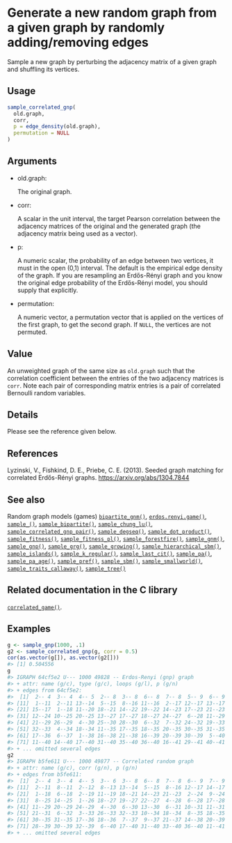 # Generate a new random graph from a given graph by randomly adding/removing edges

Sample a new graph by perturbing the adjacency matrix of a given graph
and shuffling its vertices.

## Usage

``` r
sample_correlated_gnp(
  old.graph,
  corr,
  p = edge_density(old.graph),
  permutation = NULL
)
```

## Arguments

- old.graph:

  The original graph.

- corr:

  A scalar in the unit interval, the target Pearson correlation between
  the adjacency matrices of the original and the generated graph (the
  adjacency matrix being used as a vector).

- p:

  A numeric scalar, the probability of an edge between two vertices, it
  must in the open (0,1) interval. The default is the empirical edge
  density of the graph. If you are resampling an Erdős-Rényi graph and
  you know the original edge probability of the Erdős-Rényi model, you
  should supply that explicitly.

- permutation:

  A numeric vector, a permutation vector that is applied on the vertices
  of the first graph, to get the second graph. If `NULL`, the vertices
  are not permuted.

## Value

An unweighted graph of the same size as `old.graph` such that the
correlation coefficient between the entries of the two adjacency
matrices is `corr`. Note each pair of corresponding matrix entries is a
pair of correlated Bernoulli random variables.

## Details

Please see the reference given below.

## References

Lyzinski, V., Fishkind, D. E., Priebe, C. E. (2013). Seeded graph
matching for correlated Erdős-Rényi graphs.
<https://arxiv.org/abs/1304.7844>

## See also

Random graph models (games)
[`bipartite_gnm()`](https://r.igraph.org/reference/sample_bipartite_gnm.md),
[`erdos.renyi.game()`](https://r.igraph.org/reference/erdos.renyi.game.md),
[`sample_()`](https://r.igraph.org/reference/sample_.md),
[`sample_bipartite()`](https://r.igraph.org/reference/sample_bipartite.md),
[`sample_chung_lu()`](https://r.igraph.org/reference/sample_chung_lu.md),
[`sample_correlated_gnp_pair()`](https://r.igraph.org/reference/sample_correlated_gnp_pair.md),
[`sample_degseq()`](https://r.igraph.org/reference/sample_degseq.md),
[`sample_dot_product()`](https://r.igraph.org/reference/sample_dot_product.md),
[`sample_fitness()`](https://r.igraph.org/reference/sample_fitness.md),
[`sample_fitness_pl()`](https://r.igraph.org/reference/sample_fitness_pl.md),
[`sample_forestfire()`](https://r.igraph.org/reference/sample_forestfire.md),
[`sample_gnm()`](https://r.igraph.org/reference/sample_gnm.md),
[`sample_gnp()`](https://r.igraph.org/reference/sample_gnp.md),
[`sample_grg()`](https://r.igraph.org/reference/sample_grg.md),
[`sample_growing()`](https://r.igraph.org/reference/sample_growing.md),
[`sample_hierarchical_sbm()`](https://r.igraph.org/reference/sample_hierarchical_sbm.md),
[`sample_islands()`](https://r.igraph.org/reference/sample_islands.md),
[`sample_k_regular()`](https://r.igraph.org/reference/sample_k_regular.md),
[`sample_last_cit()`](https://r.igraph.org/reference/sample_last_cit.md),
[`sample_pa()`](https://r.igraph.org/reference/sample_pa.md),
[`sample_pa_age()`](https://r.igraph.org/reference/sample_pa_age.md),
[`sample_pref()`](https://r.igraph.org/reference/sample_pref.md),
[`sample_sbm()`](https://r.igraph.org/reference/sample_sbm.md),
[`sample_smallworld()`](https://r.igraph.org/reference/sample_smallworld.md),
[`sample_traits_callaway()`](https://r.igraph.org/reference/sample_traits_callaway.md),
[`sample_tree()`](https://r.igraph.org/reference/sample_tree.md)

## Related documentation in the C library

[`correlated_game()`](https://igraph.org/c/html/latest/igraph-Generators.html#igraph_correlated_game).

## Examples

``` r
g <- sample_gnp(1000, .1)
g2 <- sample_correlated_gnp(g, corr = 0.5)
cor(as.vector(g[]), as.vector(g2[]))
#> [1] 0.504556
g
#> IGRAPH 64cf5e2 U--- 1000 49828 -- Erdos-Renyi (gnp) graph
#> + attr: name (g/c), type (g/c), loops (g/l), p (g/n)
#> + edges from 64cf5e2:
#>  [1]  2-- 4  3-- 4  4-- 5  2-- 8  3-- 8  6-- 8  7-- 8  5-- 9  6-- 9  7-- 9
#> [11]  1--11  2--11 13--14  5--15  8--16 11--16  2--17 12--17 13--17 14--17
#> [21] 15--17  1--18 11--20 18--21 14--22 19--22 14--23 17--23 21--23  9--24
#> [31] 12--24 10--25 20--25 13--27 17--27 18--27 24--27  6--28 11--29 16--29
#> [41] 21--29 26--29  4--30 25--30 28--30  6--32  7--32 24--32 19--33 26--33
#> [51] 32--33  4--34 18--34 11--35 17--35 18--35 20--35 30--35 31--35  9--36
#> [61] 17--36  6--37  1--38 16--38 21--38 16--39 20--39 30--39  5--40  6--40
#> [71] 11--40 14--40 17--40 31--40 35--40 36--40 16--41 29--41 40--41  3--42
#> + ... omitted several edges
g2
#> IGRAPH b5fe611 U--- 1000 49877 -- Correlated random graph
#> + attr: name (g/c), corr (g/n), p (g/n)
#> + edges from b5fe611:
#>  [1]  2-- 4  3-- 4  4-- 5  3-- 6  3-- 8  6-- 8  7-- 8  6-- 9  7-- 9  7--10
#> [11]  2--11  8--11  2--12  8--13 13--14  5--15  8--16 12--17 14--17 15--17
#> [21]  1--18  6--18  2--19 11--19 18--21 14--23 21--23  2--24  9--24 12--24
#> [31]  8--25 14--25  1--26 18--27 19--27 22--27  4--28  6--28 17--28  9--29
#> [41] 11--29 20--29 24--29  4--30  6--30 13--30  6--31 10--31 11--31 13--31
#> [51] 21--31  6--32  3--33 26--33 32--33 10--34 18--34  8--35 18--35 20--35
#> [61] 30--35 31--35 17--36 18--36  7--37  9--37 21--37 14--38 20--39 25--39
#> [71] 28--39 30--39 32--39  6--40 17--40 31--40 33--40 36--40 11--41 28--41
#> + ... omitted several edges
```
